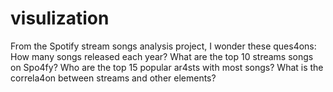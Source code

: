 # visulization
From the Spotify stream songs analysis project, I wonder these ques4ons:
How many songs released each year?
What are the top 10 streams songs on Spo4fy?
Who are the top 15 popular ar4sts with most songs?
What is the correla4on between streams and other elements?
